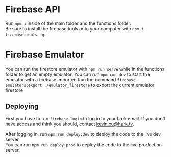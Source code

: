 # Firebase API
Run `npm i` inside of the main folder and the functions folder.  
Be sure to install the firebase tools onto your computer with `npm i firebase-tools -g`.  


# Firebase Emulator
You can run the firestore emulator with `npm run serve` while in the functions folder to get an empty emulator.
You can run `npm run dev` to start the emulator with a firebase imported
Run the command `firebase emulators:export ./emulator_firestore` to export the current emulator firestore

## Deploying
First you have to run `firebase login` to log in to your hark email. If you don't have access 
and think you should, contact kevin.xu@hark.tv.  

After logging in, run `npm run deploy:dev` to deploy the code to the live dev server.  
You can run `npm run deploy:prod` to deploy the code to the live production server.  
